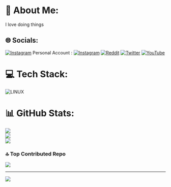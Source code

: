 # 💫 About Me:
I love doing things


## 🌐 Socials:
[![Instagram](https://img.shields.io/badge/Instagram-%23E4405F.svg?logo=Instagram&logoColor=white)](https://instagram.com/axiomcatalyst)
Personal Account :
[![Instagram](https://img.shields.io/badge/Instagram-%23E4405F.svg?logo=Instagram&logoColor=white)](https://instagram.com/bhanukhanx) [![Reddit](https://img.shields.io/badge/Reddit-%23FF4500.svg?logo=Reddit&logoColor=white)](https://reddit.com/user/axiomgraph) [![Twitter](https://img.shields.io/badge/Twitter-%231DA1F2.svg?logo=Twitter&logoColor=white)](https://twitter.com/axiomgraph) [![YouTube](https://img.shields.io/badge/YouTube-%23FF0000.svg?logo=YouTube&logoColor=white)](https://youtube.com/@axiomcatalyst) 

# 💻 Tech Stack:
![LINUX](https://img.shields.io/badge/Linux-FCC624?style=for-the-badge&logo=linux&logoColor=black)
# 📊 GitHub Stats:
![](https://github-readme-stats.vercel.app/api?username=axiomgraph&theme=dark&hide_border=false&include_all_commits=false&count_private=false)<br/>
![](https://github-readme-streak-stats.herokuapp.com/?user=axiomgraph&theme=dark&hide_border=false)<br/>
![](https://github-readme-stats.vercel.app/api/top-langs/?username=axiomgraph&theme=dark&hide_border=false&include_all_commits=false&count_private=false&layout=compact)

### 🔝 Top Contributed Repo
![](https://github-contributor-stats.vercel.app/api?username=axiomgraph&limit=5&theme=dark&combine_all_yearly_contributions=true)

---
[![](https://visitcount.itsvg.in/api?id=axiomgraph&icon=0&color=0)](https://visitcount.itsvg.in)

<!-- Proudly created with GPRM ( https://gprm.itsvg.in ) -->
